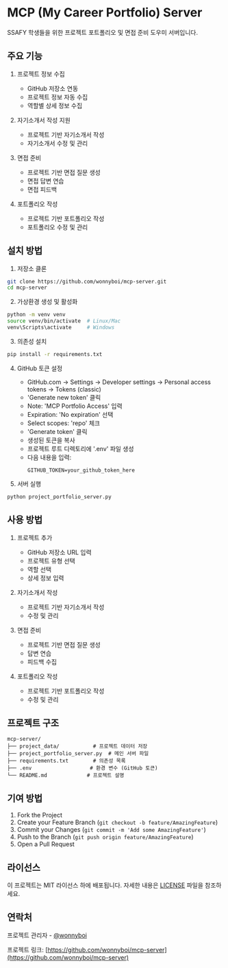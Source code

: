 # MCP (My Career Portfolio) Server

SSAFY 학생들을 위한 프로젝트 포트폴리오 및 면접 준비 도우미 서버입니다.

## 주요 기능

1. 프로젝트 정보 수집

   - GitHub 저장소 연동
   - 프로젝트 정보 자동 수집
   - 역할별 상세 정보 수집

2. 자기소개서 작성 지원

   - 프로젝트 기반 자기소개서 작성
   - 자기소개서 수정 및 관리

3. 면접 준비

   - 프로젝트 기반 면접 질문 생성
   - 면접 답변 연습
   - 면접 피드백

4. 포트폴리오 작성
   - 프로젝트 기반 포트폴리오 작성
   - 포트폴리오 수정 및 관리

## 설치 방법

1. 저장소 클론

```bash
git clone https://github.com/wonnyboi/mcp-server.git
cd mcp-server
```

2. 가상환경 생성 및 활성화

```bash
python -m venv venv
source venv/bin/activate  # Linux/Mac
venv\Scripts\activate     # Windows
```

3. 의존성 설치

```bash
pip install -r requirements.txt
```

4. GitHub 토큰 설정

   - GitHub.com → Settings → Developer settings → Personal access tokens → Tokens (classic)
   - 'Generate new token' 클릭
   - Note: 'MCP Portfolio Access' 입력
   - Expiration: 'No expiration' 선택
   - Select scopes: 'repo' 체크
   - 'Generate token' 클릭
   - 생성된 토큰을 복사
   - 프로젝트 루트 디렉토리에 '.env' 파일 생성
   - 다음 내용을 입력:
     ```
     GITHUB_TOKEN=your_github_token_here
     ```

5. 서버 실행

```bash
python project_portfolio_server.py
```

## 사용 방법

1. 프로젝트 추가

   - GitHub 저장소 URL 입력
   - 프로젝트 유형 선택
   - 역할 선택
   - 상세 정보 입력

2. 자기소개서 작성

   - 프로젝트 기반 자기소개서 작성
   - 수정 및 관리

3. 면접 준비

   - 프로젝트 기반 면접 질문 생성
   - 답변 연습
   - 피드백 수집

4. 포트폴리오 작성
   - 프로젝트 기반 포트폴리오 작성
   - 수정 및 관리

## 프로젝트 구조

```
mcp-server/
├── project_data/           # 프로젝트 데이터 저장
├── project_portfolio_server.py  # 메인 서버 파일
├── requirements.txt        # 의존성 목록
├── .env                   # 환경 변수 (GitHub 토큰)
└── README.md             # 프로젝트 설명
```

## 기여 방법

1. Fork the Project
2. Create your Feature Branch (`git checkout -b feature/AmazingFeature`)
3. Commit your Changes (`git commit -m 'Add some AmazingFeature'`)
4. Push to the Branch (`git push origin feature/AmazingFeature`)
5. Open a Pull Request

## 라이선스

이 프로젝트는 MIT 라이선스 하에 배포됩니다. 자세한 내용은 [LICENSE](LICENSE) 파일을 참조하세요.

## 연락처

프로젝트 관리자 - [@wonnyboi](https://github.com/wonnyboi)

프로젝트 링크: [https://github.com/wonnyboi/mcp-server](https://github.com/wonnyboi/mcp-server)
